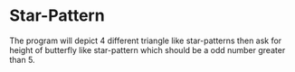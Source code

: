 # Star-Pattern
The program will depict 4 different triangle like star-patterns then ask for height of butterfly like star-pattern which should be a odd number greater than 5.
